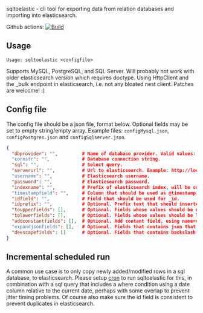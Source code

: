 sqltoelastic - cli tool for exporting data from relation databases and importing into elasticsearch.


Github actions: [![Build](https://github.com/perjahn/sqltoelastic/workflows/Build/badge.svg)](https://github.com/perjahn/sqltoelastic/actions?query=workflow%3A%22Build%22)

## Usage

``Usage: sqltoelastic <configfile>``

Supports MySQL, PostgreSQL, and SQL Server.
Will probably not work with older elasticsearch version which requires doctype.
Using HttpClient and the _bulk endpoint in elasticsearch, i.e. not any bloated nest client.
Patches are welcome! :)

## Config file

The config file should be a json file, format below.
Optional fields may be set to empty string/empty array.
Example files: ```configMysql.json```, ```configPostgres.json``` and ```configSqlserver.json```.

```json
{
  "dbprovider": "",         # Name of database provider. Valid values: mysql/postgres/sqlserver
  "connstr": "",            # Database connection string.
  "sql": "",                # Select query.
  "serverurl": "",          # Url to elasticsearch. Example: http://localhost:9200
  "username": "",           # Elasticsearch username.
  "password": "",           # Elasticsearch password.
  "indexname": "",          # Prefix of elasticsearch index, will be composed to: indexname-{yyyy.MM}
  "timestampfield": "",     # Column that should be used as @timestamp (and index suffix).
  "idfield": "",            # Field that should be used for _id.
  "idprefix": "",           # Optional. Prefix text that should inserted into _id value.
  "toupperfields": [],      # Optional. Fields whose values should be upper cased.
  "tolowerfields": [],      # Optional. Fields whose values should be lower cased.
  "addconstantfields": [],  # Optional. Add contant field, using name=value syntax. Example: "zzz=999" and "extradate=2022-01-01T01:02:03"
  "expandjsonfields": [],   # Optional. Fields that contains json that should be expanded.
  "deescapefields": []      # Optional. Fields that contains backslash and/or quotes that should be de-escaped.
}
```

## Incremental scheduled run

A common use case is to only copy newly added/modified rows in a sql database, to elasticsearch.
Please setup [cron](https://en.wikipedia.org/wiki/Cron) to run sqltoelastic for this,
in combination with a sql query that includes a where condition using a date column relative to the current date,
perhaps with some overlap to prevent jitter timing problems.
Of course also make sure the id field is consistent to prevent duplicates in elasticsearch.
